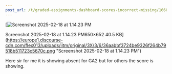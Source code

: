 ```yaml
---
post_url: /t/graded-assignments-dashboard-scores-incorrect-missing/166816/41
---
```

[![Screenshot 2025-02-18 at 1.14.23 PM](https://europe1.discourse-cdn.com/flex013/uploads/iitm/optimized/3X/3/6/36aabbf3724be9326f264b79518b511723c5670c_2_498x500.png)

Screenshot 2025-02-18 at 1.14.23 PM650×652 40.5 KB](https://europe1.discourse-cdn.com/flex013/uploads/iitm/original/3X/3/6/36aabbf3724be9326f264b79518b511723c5670c.png "Screenshot 2025-02-18 at 1.14.23 PM")

Here sir for me it is showing absent for GA2 but for others the score is showing.